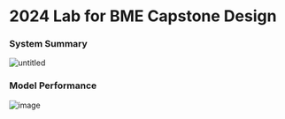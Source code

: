 # 2024 Lab for BME Capstone Design

### System Summary
![untitled](https://github.com/Baehyunsu20/2024_capstone/assets/60960835/474396f0-01a1-4d76-ac2c-bfda99118ee5)




### Model Performance
![image](https://github.com/Baehyunsu20/2024_capstone/assets/75521809/841857ec-caca-4462-9667-394298f9e98c)

